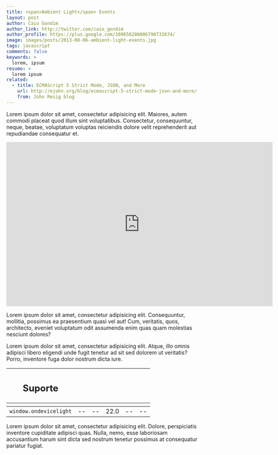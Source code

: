 ```yaml
---
title: <span>Ambient Light</span> Events
layout: post
author: Caio Gondim
author_link: http://twitter.com/caio_gondim
author_profile: https://plus.google.com/109656206006790732674/
image: images/posts/2013-08-06-ambient-light-events.jpg
tags: javascript
comments: false
keywords: >
  lorem, ipsum
resumo: >
  lorem ipsum
related:
  - title: ECMAScript 5 Strict Mode, JSON, and More
    url: http://ejohn.org/blog/ecmascript-5-strict-mode-json-and-more/
    from: John Resig blog
---
```


Lorem ipsum dolor sit amet, consectetur adipisicing elit. Maiores, autem commodi
placeat quod illum sint voluptatibus. Consectetur, consequuntur, neque, beatae,
voluptatum voluptas reiciendis dolore velit reprehenderit aut repudiandae
consequatur et.

<iframe
  src="http://caiogondim.github.io/css3-lightbulb-with-ambient-light-sensor/"
  height="432"
  width="700"
  class="img"
  frameborder="0"
>
</iframe>

Lorem ipsum dolor sit amet, consectetur adipisicing elit. Consequuntur,
mollitia, possimus ea praesentium quasi vel aut! Cum, veritatis, quos,
architecto, eveniet voluptatum odit assumenda enim quas quam molestias nesciunt
dolores?

Lorem ipsum dolor sit amet, consectetur adipisicing elit. Atque, illo omnis
adipisci libero eligendi unde fugit tenetur ad sit sed dolorem ut veritatis?
Porro, inventore fuga dolor nostrum dicta iure.

<table class="support">
    <thead>
        <tr>
            <th class="subject"><h2>Suporte</h2></th>
            <th class="browser chrome"><div class="i"></div></th>
            <th class="browser safari"><div class="i"></div></th>
            <th class="browser firefox"><div class="i"></div></th>
            <th class="browser ie"><div class="i"></div></th>
            <th class="browser opera"><div class="i"></div></th>
        </tr>
        <tr>
            <th></th>
            <th colspan="5" class="base"></th>
        </tr>
    </thead>
    <tbody>
        <tr>
            <td class="property"><code>window.ondevicelight</code></td>
            <td>--</td>
            <td>--</td>
            <td>22.0</td>
            <td>--</td>
            <td>--</td>
        </tr>
    </tbody>
</table>

Lorem ipsum dolor sit amet, consectetur adipisicing elit. Dolore, perspiciatis
inventore cupiditate adipisci quas. Nulla, nemo, esse laboriosam accusantium
harum sint dicta sed nostrum tenetur possimus at consequatur pariatur fugiat.
